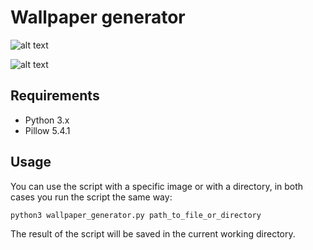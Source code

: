 # Wallpaper generator

![alt text](https://github.com/proman3419/Scripts/wallpaper_generator_1.png)

![alt text](https://github.com/proman3419/Scripts/wallpaper_generator_2.png)

## Requirements
* Python 3.x
* Pillow 5.4.1

## Usage
You can use the script with a specific image or with a directory, in both cases you run the script the same way:

```python3 wallpaper_generator.py path_to_file_or_directory```

The result of the script will be saved in the current working directory.
